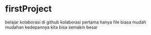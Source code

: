# firstProject
belajar kolaborasi di github
kolaborasi pertama hanya file biasa
mudah mudahan kedepannya kita bisa semakin besar
